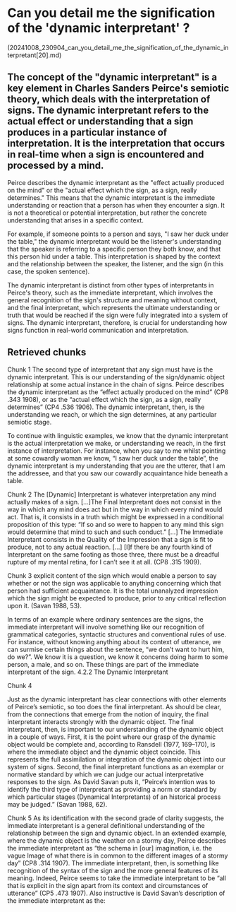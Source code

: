 # Can you detail me the signification of the 'dynamic interpretant' ?
(20241008_230904_can_you_detail_me_the_signification_of_the_dynamic_interpretant[20].md)

## The concept of the "dynamic interpretant" is a key element in Charles Sanders Peirce's semiotic theory, which deals with the interpretation of signs. The dynamic interpretant refers to the actual effect or understanding that a sign produces in a particular instance of interpretation. It is the interpretation that occurs in real-time when a sign is encountered and processed by a mind.

Peirce describes the dynamic interpretant as the "effect actually produced on the mind" or the "actual effect which the sign, as a sign, really determines." This means that the dynamic interpretant is the immediate understanding or reaction that a person has when they encounter a sign. It is not a theoretical or potential interpretation, but rather the concrete understanding that arises in a specific context.

For example, if someone points to a person and says, "I saw her duck under the table," the dynamic interpretant would be the listener's understanding that the speaker is referring to a specific person they both know, and that this person hid under a table. This interpretation is shaped by the context and the relationship between the speaker, the listener, and the sign (in this case, the spoken sentence).

The dynamic interpretant is distinct from other types of interpretants in Peirce's theory, such as the immediate interpretant, which involves the general recognition of the sign's structure and meaning without context, and the final interpretant, which represents the ultimate understanding or truth that would be reached if the sign were fully integrated into a system of signs. The dynamic interpretant, therefore, is crucial for understanding how signs function in real-world communication and interpretation.

## Retrieved chunks
Chunk 1 
The second type of interpretant that any sign must have is the dynamic interpretant. This is our understanding of the sign/dynamic object relationship at some actual instance in the chain of signs. Peirce describes the dynamic interpretant as the “effect actually produced on the mind” (CP8 .343 1908), or as the “actual effect which the sign, as a sign, really determines” (CP4 .536 1906). The dynamic interpretant, then, is the understanding we reach, or which the sign determines, at any particular semiotic stage.

To continue with linguistic examples, we know that the dynamic interpretant is the actual interpretation we make, or understanding we reach, in the first instance of interpretation. For instance, when you say to me whilst pointing at some cowardly woman we know, “I saw her duck under the table”, the dynamic interpretant is my understanding that you are the utterer, that I am the addressee, and that you saw our cowardly acquaintance hide beneath a table.

Chunk 2 
The [Dynamic] Interpretant is whatever interpretation any mind actually makes of a sign. […]The Final Interpretant does not consist in the way in which any mind does act but in the way in which every mind would act. That is, it consists in a truth which might be expressed in a conditional proposition of this type: “If so and so were to happen to any mind this sign would determine that mind to such and such conduct.” […] The Immediate Interpretant consists in the Quality of the Impression that a sign is fit to produce, not to any actual reaction. […] [I]f there be any fourth kind of Interpretant on the same footing as those three, there must be a dreadful rupture of my mental retina, for I can’t see it at all. (CP8 .315 1909).

Chunk 3 
explicit content of the sign which would enable a person to say whether or not the sign was applicable to anything concerning which that person had sufficient acquaintance. It is the total unanalyzed impression which the sign might be expected to produce, prior to any critical reflection upon it. (Savan 1988, 53). 

In terms of an example where ordinary sentences are the signs, the immediate interpretant will involve something like our recognition of grammatical categories, syntactic structures and conventional rules of use. For instance, without knowing anything about its context of utterance, we can surmise certain things about the sentence, “we don’t want to hurt him, do we?”. We know it is a question, we know it concerns doing harm to some person, a male, and so on. These things are part of the immediate interpretant of the sign.
4.2.2 The Dynamic Interpretant

Chunk 4 

Just as the dynamic interpretant has clear connections with other elements of Peirce’s semiotic, so too does the final interpretant. As should be clear, from the connections that emerge from the notion of inquiry, the final interpretant interacts strongly with the dynamic object. The final interpretant, then, is important to our understanding of the dynamic object in a couple of ways. First, it is the point where our grasp of the dynamic object would be complete and, according to Ransdell (1977, 169–170), is where the immediate object and the dynamic object coincide. This represents the full assimilation or integration of the dynamic object into our system of signs. Second, the final interpretant functions as an exemplar or normative standard by which we can judge our actual interpretative responses to the sign. As David Savan puts it, “Peirce’s intention was to identify the third type of interpretant as providing a norm or standard by which particular stages (Dynamical Interpretants) of an historical process may be judged.” (Savan 1988, 62).

Chunk 5 
As its identification with the second grade of clarity suggests, the immediate interpretant is a general definitional understanding of the relationship between the sign and dynamic object. In an extended example, where the dynamic object is the weather on a stormy day, Peirce describes the immediate interpretant as “the schema in [our] imagination, i.e. the vague Image of what there is in common to the different images of a stormy day” (CP8 .314 1907). The immediate interpretant, then, is something like recognition of the syntax of the sign and the more general features of its meaning. Indeed, Peirce seems to take the immediate interpretant to be “all that is explicit in the sign apart from its context and circumstances of utterance” (CP5 .473 1907). Also instructive is David Savan’s description of the immediate interpretant as the:

